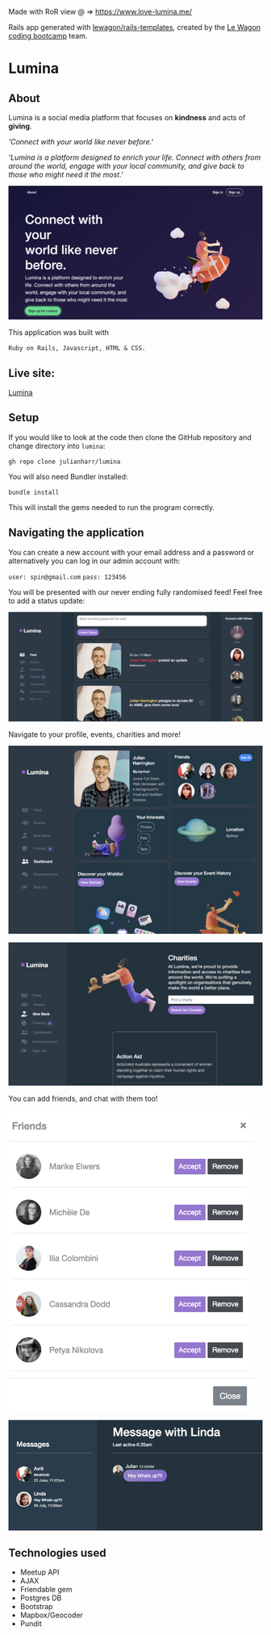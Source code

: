 Made with RoR view @ => 
https://www.love-lumina.me/

Rails app generated with [lewagon/rails-templates](https://github.com/lewagon/rails-templates), created by the [Le Wagon coding bootcamp](https://www.lewagon.com) team.


# Lumina

## About

Lumina is a social media platform that focuses on **kindness** and acts of **giving**.

*'Connect with your world like never before.'*

*'Lumina is a platform designed to enrich your life. Connect with others from around the world, engage with your local community, and give back to those who might need it the most.'*

![UI - Home](docs/home.png)

This application was built with
```
Ruby on Rails, Javascript, HTML & CSS.
```

## Live site:

[Lumina](https://www.love-lumina.me/)

## Setup

If you would like to look at the code then clone the GitHub repository and change directory into `lumina`:
```
gh repo clone julianharr/lumina
```

You will also need Bundler installed:
```
bundle install
```
This will install the gems needed to run the program correctly.

## Navigating the application

You can create a new account with your email address and a password or alternatively you can log in our admin account with:

`user: spin@gmail.com`
`pass: 123456`


You will be presented with our never ending fully randomised feed! Feel free to add a status update:

![feed](docs/feed.png)

Navigate to your profile, events, charities and more!

![feed](docs/profile.png)

![feed](docs/charities.png)


You can add friends, and chat with them too!

![feed](docs/friends.png)

![feed](docs/chat.png)


## Technologies used

- Meetup API
- AJAX
- Friendable gem
- Postgres DB
- Bootstrap
- Mapbox/Geocoder
- Pundit

